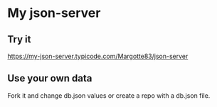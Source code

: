 #  My json-server
## Try it
https://my-json-server.typicode.com/Margotte83/json-server
## Use your own data
Fork it and change db.json values or create a repo with a db.json file.
